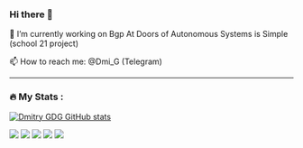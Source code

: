 ### Hi there 👋

🔭 I’m currently working on Bgp At Doors of Autonomous Systems is Simple (school 21 project)

📫 How to reach me: @Dmi_G (Telegram)

---

### :fire: My Stats :
[![Dmitry GDG GitHub stats](https://github-readme-stats.vercel.app/api?username=dmitry-gdg)](https://github.com/dmitry-gdg/github-readme-stats)</br>

![](http://github-profile-summary-cards.vercel.app/api/cards/profile-details?username=dmitry-gdg&theme=github)
![](http://github-profile-summary-cards.vercel.app/api/cards/repos-per-language?username=dmitry-gdg&theme=github)
![](http://github-profile-summary-cards.vercel.app/api/cards/most-commit-language?username=dmitry-gdg&theme=github)
![](http://github-profile-summary-cards.vercel.app/api/cards/stats?username=dmitry-gdg&theme=github)
![](http://github-profile-summary-cards.vercel.app/api/cards/productive-time?username=dmitry-gdg&theme=github&utcOffset=3)

<!--
**Dmitry-GDG/Dmitry-GDG** is a ✨ _special_ ✨ repository because its `README.md` (this file) appears on your GitHub profile.

Here are some ideas to get you started:

- 🔭 I’m currently working on ...
- 🌱 I’m currently learning ...
- 👯 I’m looking to collaborate on ...
- 🤔 I’m looking for help with ...
- 💬 Ask me about ...
- 📫 How to reach me: ...
- 😄 Pronouns: ...
- ⚡ Fun fact: ...
-->

